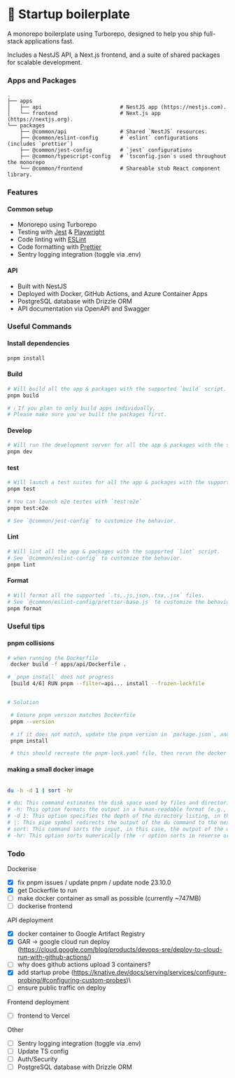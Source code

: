 # 🚀 Startup boilerplate

A monorepo boilerplate using Turborepo, designed to help you ship full-stack applications fast.

Includes a NestJS API, a Next.js frontend, and a suite of shared packages for scalable development.

### Apps and Packages

    .
    ├── apps
    │   ├── api                         # NestJS app (https://nestjs.com).
    │   └── frontend                    # Next.js app (https://nextjs.org).
    └── packages
        ├── @common/api                 # Shared `NestJS` resources.
        ├── @common/eslint-config       # `eslint` configurations (includes `prettier`)
        ├── @common/jest-config         # `jest` configurations
        ├── @common/typescript-config   # `tsconfig.json`s used throughout the monorepo
        └── @common/frontend            # Shareable stub React component library.

### Features

#### Common setup

- Monorepo using Turborepo
- Testing with [Jest](https://jestjs.io/) & [Playwright](https://playwright.dev/)
- Code linting with [ESLint](https://eslint.org/)
- Code formatting with [Prettier](https://prettier.io)
- Sentry logging integration (toggle via .env)

#### API

- Built with NestJS
- Deployed with Docker, GitHub Actions, and Azure Container Apps
- PostgreSQL database with Drizzle ORM
- API documentation via OpenAPI and Swagger

### Useful Commands

#### Install dependencies

```bash
pnpm install
```

#### Build

```bash
# Will build all the app & packages with the supported `build` script.
pnpm build

# ℹ️ If you plan to only build apps individually,
# Please make sure you've built the packages first.
```

#### Develop

```bash
# Will run the development server for all the app & packages with the supported `dev` script.
pnpm dev
```

#### test

```bash
# Will launch a test suites for all the app & packages with the supported `test` script.
pnpm test

# You can launch e2e testes with `test:e2e`
pnpm test:e2e

# See `@common/jest-config` to customize the behavior.
```

#### Lint

```bash
# Will lint all the app & packages with the supported `lint` script.
# See `@common/eslint-config` to customize the behavior.
pnpm lint
```

#### Format

```bash
# Will format all the supported `.ts,.js,json,.tsx,.jsx` files.
# See `@common/eslint-config/prettier-base.js` to customize the behavior.
pnpm format
```

### Useful tips

#### pnpm collisions

```bash
# when running the Dockerfile
 docker build -f apps/api/Dockerfile .

# `pnpm install` does not progress
 [build 4/6] RUN pnpm --filter=api... install --frozen-lockfile


# Solution

 # Ensure pnpm version matches Dockerfile
 pnpm --version

 # if it does not match, update the pnpm version in `package.json`, and run
 pnpm install

 # this should recreate the pnpm-lock.yaml file, then rerun the docker build command
```

#### making a small docker image

```bash

du -h -d 1 | sort -hr

# du: This command estimates the disk space used by files and directories.
# -h: This option formats the output in a human-readable format (e.g., KB, MB, GB).
# -d 1: This option specifies the depth of the directory listing, in this case, only listing the immediate subdirectories (level 1).
# |: This pipe symbol redirects the output of the du command to the next command.
# sort: This command sorts the input, in this case, the output of the du command.
# -hr: This option sorts numerically (the -r option sorts in reverse order, so largest to smallest).

```

### Todo

Dockerise

- [x] fix pnpm issues / update pnpm / update node 23.10.0
- [x] get Dockerfile to run
- [ ] make docker container as small as possible (currently ~747MB)
- [ ] dockerise frontend

API deployment

- [x] docker container to Google Artifact Registry
- [x] GAR -> google cloud run deploy (https://cloud.google.com/blog/products/devops-sre/deploy-to-cloud-run-with-github-actions/)
- [ ] why does github actions upload 3 containers?
- [x] add startup probe (https://knative.dev/docs/serving/services/configure-probing/#configuring-custom-probes)\
- [ ] ensure public traffic on deploy

Frontend deployment

- [ ] frontend to Vercel

Other

- [ ] Sentry logging integration (toggle via .env)
- [ ] Update TS config
- [ ] Auth/Security
- [ ] PostgreSQL database with Drizzle ORM
